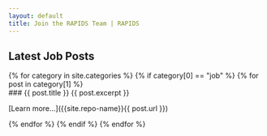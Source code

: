 ```yaml
---
layout: default
title: Join the RAPIDS Team | RAPIDS
---
```


## Latest Job Posts

<div class="footer-help-section">
{% for category in site.categories %}
{% if category[0] == "job" %}
{% for post in category[1] %}
<div "footer-help-box">
### {{ post.title }}
{{ post.excerpt }}

[Learn more...]({{site.repo-name}}{{ post.url }})
</div>
{% endfor %}
{% endif %}
{% endfor %}
</div>
